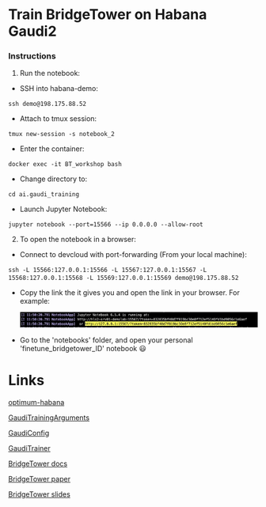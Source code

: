 # Train BridgeTower on Habana Gaudi2

### Instructions
1.  Run the notebook:


* SSH into habana-demo:
```
ssh demo@198.175.88.52

```

* Attach to tmux session:
```
tmux new-session -s notebook_2
```

* Enter the container:
```
docker exec -it BT_workshop bash
```

* Change directory to:
```
cd ai.gaudi_training
```

* Launch Jupyter Notebook:
```
jupyter notebook --port=15566 --ip 0.0.0.0 --allow-root
```



2.  To open the notebook in a browser:

* Connect to devcloud with port-forwarding (From your local machine):
```
ssh -L 15566:127.0.0.1:15566 -L 15567:127.0.0.1:15567 -L 15568:127.0.0.1:15568 -L 15569:127.0.0.1:15569 demo@198.175.88.52
```

* Copy the link the it gives you and open the link in your browser.
  For example:
  
  ![OpenAI Logo](example.jpeg)


* Go to the 'notebooks' folder, and open your personal 'finetune_bridgetower_ID' notebook 😃



# Links

[optimum-habana](https://github.com/huggingface/optimum-habana/blob/main/examples/contrastive-image-text/run_bridgetower.py)

[GaudiTrainingArguments](https://github.com/huggingface/optimum-habana/blob/873fe7c9de3c1a2e60cc0aab2d1ef2fcf04d2f0c/optimum/habana/transformers/training_args.py#L75)

[GaudiConfig](https://github.com/huggingface/optimum-habana/blob/873fe7c9de3c1a2e60cc0aab2d1ef2fcf04d2f0c/optimum/habana/transformers/gaudi_configuration.py#L50)

[GaudiTrainer](https://github.com/huggingface/optimum-habana/blob/873fe7c9de3c1a2e60cc0aab2d1ef2fcf04d2f0c/optimum/habana/transformers/trainer.py#L121)

[BridgeTower docs](https://huggingface.co/docs/transformers/v4.30.0/en/model_doc/bridgetower#transformers.BridgeTowerForContrastiveLearning)

[BridgeTower paper](https://arxiv.org/pdf/2206.08657.pdf)



[BridgeTower slides](https://docs.google.com/presentation/d/1HmInkvoe1rneBX2cp2uSNFGRP9aELn6H/edit?usp=sharing&ouid=108516460565676354775&rtpof=true&sd=true)


